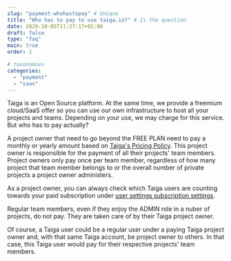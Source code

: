 ```yaml
---
slug: "payment-whohastopay" # Unique
title: "Who has to pay to use taiga.io?" # Is the question
date: 2020-10-05T11:27:17+02:00
draft: false
type: "faq"
main: true
order: 1

# taxonomies
categories:
  - "payment"
  - "saas"
---
```


Taiga is an Open Source platform. At the same time, we provide a freemium cloud/SaaS offer so you can use our own infrastructure to host all your projects and teams. Depending on your use, we may charge for this service. But who has to pay actually?

A project owner that need to go beyond the FREE PLAN need to pay a monthly or yearly amount based on [Taiga's Pricing Policy](https://taiga.io/pricing). This project owner is responsible for the payment of all their projects' team members. Project owners only pay once per team member, regardless of how many project that team member belongs to or the overall number of private projects a project owner administers. 

As a project owner, you can always check which Taiga users are counting towards your paid subscription under [user settings subscription settings](https://tree.taiga.io/user-settings/contrib/subscriptions).

Regular team members, even if they enjoy the ADMIN role in a nuber of projects, do not pay. They are taken care of by their Taiga project owner.

Of course, a Taiga user could be a regular user under a paying Taiga project owner and, with that same Taiga account, be project owner to others. In that case, this Taiga user would pay for their respective projects' team members.
